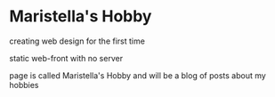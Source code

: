 # Maristella's Hobby

creating web design for the first time

static web-front with no server

page is called Maristella's Hobby and will be a blog of posts about my hobbies
